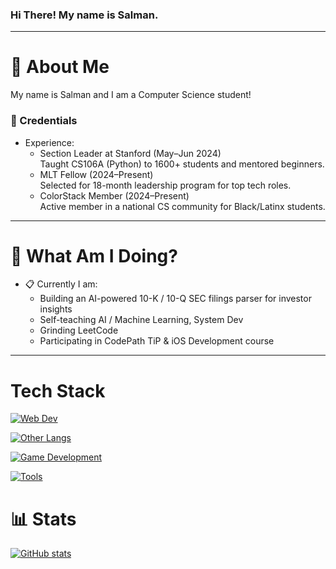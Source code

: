 ### Hi There! My name is Salman.
-----
# :postbox: About Me
My name is Salman and I am a Computer Science student!

### :briefcase: Credentials
- Experience:
  - Section Leader at Stanford (May–Jun 2024)  
    Taught CS106A (Python) to 1600+ students and mentored beginners.
  - MLT Fellow (2024–Present)  
    Selected for 18-month leadership program for top tech roles.
  - ColorStack Member (2024–Present)  
    Active member in a national CS community for Black/Latinx students.
-----

# :round_pushpin: What Am I Doing?
- :clipboard: Currently I am:
  - Building an AI-powered 10-K / 10-Q SEC filings parser for investor insights
  - Self-teaching AI / Machine Learning, System Dev
  - Grinding LeetCode
  - Participating in CodePath TiP & iOS Development course
-----

# Tech Stack
[![Web Dev](https://skillicons.dev/icons?i=html,css,js,ts,aws,react,nodejs,tailwind,next&theme=dark)](https://skillicons.dev)

[![Other Langs](https://skillicons.dev/icons?i=python,java,ocaml,cpp,c&theme=dark)](https://skillicons.dev)

[![Game Development](https://skillicons.dev/icons?i=cs,unity)](https://skillicons.dev)

[![Tools](https://skillicons.dev/icons?i=vscode,github,figma,eclipse&theme=dark)](https://skillicons.dev)

# :bar_chart: Stats
[![GitHub stats](https://github-readme-stats.vercel.app/api?username=salmanfiqi)](https://github.com/anuraghazra/github-readme-stats)
